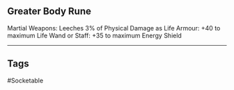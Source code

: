 ## Greater Body Rune
Martial Weapons: Leeches 3% of Physical Damage as Life
Armour: +40 to maximum Life
Wand or Staff: +35 to maximum Energy Shield

---
## Tags
#Socketable
